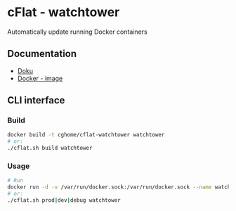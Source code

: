 # cFlat - watchtower

Automatically update running Docker containers

## Documentation

- [Doku](https://github.com/CenturyLinkLabs/watchtower/)
- [Docker - image](https://hub.docker.com/r/fgabriel/rpi-watchtower/)

## CLI interface

### Build

```sh
docker build -t cghome/cflat-watchtower watchtower
# or:
./cflat.sh build watchtower
```

### Usage

```sh
# Run
docker run -d -v /var/run/docker.sock:/var/run/docker.sock --name watchtower cghome/cflat-watchtower
# or:
./cflat.sh prod|dev|debug watchtower
```